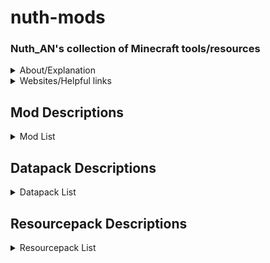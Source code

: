 # nuth-mods

### Nuth_AN's collection of Minecraft tools/resources

<details><summary>About/Explanation</summary>

### For the clueless

Client side means they will work on vanilla (unmodded) servers and are specific to your computer.

Server side means they have to be installed on the server and the client to function.

**Mods** are modifications, these are all using the Fabric mod loader. Mods can be client OR server side. Each one will specify. File path: .minecraft\mods

**Resourcepacks** are alternative textures applied to objects in the game. These are all client side, so only you will see these changes, and they will work on other servers. File path: .minecraft\resourcepacks

**Datapacks** are only server side and are world specific. File path:.minecraft\saves\worldname\datapacks

Items with a star (★) next to them are things I highly recommend

Items with a bell (🔔) next to them are things I use on nuthSMP

### Miscellaneous 

**Shaderpacks** are shaderpacks. I use only one really. Loaded with Iris mod

**Options** is my options I use

**Schematics** are my commonly used schematics for the Litematica mod

</details>

<details><summary>Websites/Helpful links</summary>

- [seedMap](<https://www.chunkbase.com/apps/seed-map>)
  - Enter the seed and version and locate map features and points of interest in your world

- [bannerDesign](<https://www.gamergeeks.net/apps/minecraft/banner-maker>)
  - Test banner designs and figure out how to make them

- [fireworkDesign](<https://minecraft.tools/en/firework.php>)
  - Test firework designs and figure out how to make them

- [modelTemplates](<https://www.plotz.co.uk/>)
  - Generate custom spheres, ellipsoids, ellipses and more

- [enchantOrder](<https://iamcal.github.io/enchant-order/>)
  - Find the optimal enchantment order for your tools for levels or work order cost reduction

- [trimDesign](<https://armortrims.com/>)
  - Test trim designs and figure out how/where to make/find them

- [vanillaTweaks](<https://vanillatweaks.net/>)
  - Resourcepacks and datapacks

- [skinEditor](<https://www.minecraftskins.com/skin-editor/>)
  - Edit skins or make your own

- [wiki](<https://minecraft.wiki/>)
  - Minecraft Wiki

![villager trades cheat sheet](/misc/villagerTrades.png)

![piglin bartering cheat sheet](/misc/barter.png)

</details>

## **Mod Descriptions**

<details>
<summary>Mod List</summary>

### IMPORTANT 

If you're installing any of these mods, it is recommended to install clothConfig, fabricAPI, fabricLanguageKotlin, maLiLib, modMenu, and yetAnotherConfigLib. These are required by most of these mods and aren't listed as dependencies.

## [Modrinth Collection](<https://modrinth.com/collection/Da5NsVQ4>)

## [CurseForge Collection](<https://legacy.curseforge.com/members/nuth_an/favorites>)


- [advancementInfo](<https://www.curseforge.com/minecraft/mc-mods/advancementinfo/files/all?page=1&pageSize=20&gameVersionTypeId=4>)
  - Tells the user what they need to do to accomplish an advancement
    - Client

- [architectury (library)](<https://modrinth.com/mod/architectury-api/versions?l=fabric>)
  - Required for heyWiki

- [axiom](<https://modrinth.com/mod/axiom/versions>)
  - Building mod for creative building
    - Client or server

- [balm (library)](<https://modrinth.com/mod/balm/versions?l=fabric>)
  - Required for kleeSlabs
  - Client and server

- [betterBeaconPlacement](<https://www.curseforge.com/minecraft/mc-mods/better-beacon-placement/files/all?page=1&pageSize=20&gameVersionTypeId=4>)
  - Places down the base of the beacon by right clicking on a beacon with the mineral block in your hand. Also can break all the blocks by breaking the beacon. Huge time saver, but pretty cheaty
    - Requires collective (library)
    - Client

- ★[betterF3](<https://www.curseforge.com/minecraft/mc-mods/betterf3/files/all?page=1&pageSize=20&gameVersionTypeId=4>)
  - Improves F3 menu by color coding (highly customizable)
    - Client

- ★[betterStats](<https://www.curseforge.com/minecraft/mc-mods/better-stats/files/all?page=1&pageSize=20&gameVersionTypeId=4>)
  - Makes the statistics screen look much prettier
    - Client or server

- [boatHUD](<https://www.curseforge.com/minecraft/mc-mods/boathud/files/all?page=1&pageSize=20&gameVersionTypeId=4>)
  - Adds a cool little HUD when riding a boat. Includes speed, gs experienced, and angle
    - Client

- [calcMod](<https://modrinth.com/mod/calcmod/versions?l=fabric>)
  - Little calculator to calculate things such as amount of blocks needed for recipes, nether coords, etc.
    - Client or server

- 🔔[carpetExtra](<https://www.curseforge.com/minecraft/mc-mods/carpet-extra/files/all?page=1&pageSize=20&gameVersionTypeId=4>)
  - Adds some more cool carpet features
    - Requires carpet
    - Server

- 🔔[carpetTIS](<https://www.curseforge.com/minecraft/mc-mods/carpet-tis-addition/files/all?page=1&pageSize=20>)
  - More carpet additions, notably large barrels
    - Requires carpet
    - Server

- [chatHeads](<https://modrinth.com/mod/chat-heads/versions?l=fabric>)
  - Adds a little image of the users skin next to chat messages
    - Client

- [citResewn (library)](<https://modrinth.com/mod/cit-resewn/versions>)
  - Required by a resource pack
  - Client

- ★🔔[clothConfig (library)](<https://modrinth.com/mod/cloth-config/versions?l=fabric>)
  - Required by a lot of mods
  - Client and server

- ★🔔[clumps (performance)](<https://www.curseforge.com/minecraft/mc-mods/clumps/files/all?page=1&pageSize=20&gameVersionTypeId=4>)
  - Greatly decreases lag by clumping xp orbs together
    - Server

- [collective (library)](<https://www.curseforge.com/minecraft/mc-mods/collective/files/all?page=1&pageSize=20&gameVersionTypeId=4>)
  - Required by betterBeaconPlacement
  - Client and server

- ★[continuity](<https://www.curseforge.com/minecraft/mc-mods/continuity/files/all?page=1&pageSize=20&gameVersionTypeId=4>)
  - Adds connected textures similar to OptiFine
    - Requires indium IF sodium is installed
    - Client

- [controlling](<https://modrinth.com/mod/controlling/versions?l=fabric>)
  - Adds a search bar in the keybinds menu to help find conflicts
    - Requires searchables (library)
    - Client

- [darkLoadingScreen](<https://www.curseforge.com/minecraft/mc-mods/dark-loading-screen/files/all?page=1&pageSize=20&gameVersionTypeId=4>)
  - Makes the loading screen dark mode
    - Client

- [easierCrafting](<https://www.curseforge.com/minecraft/mc-mods/easiercrafting/files/all?page=1&pageSize=20&gameVersionTypeId=4>)
  - Enables instant crafting without having to drag items to and fro
    - Client

- [eatingAnimation](<https://www.curseforge.com/minecraft/mc-mods/eating-animation-fabric/files/all?page=1&pageSize=20&gameVersionTypeId=4>)
  - Adds cool eating animations for most foods (sadly none for golden carrots)
    - Client

- ★[enhancedBlockEntities](<https://modrinth.com/mod/ebe/versions?l=fabric>)
  - Reduces a ton of lag by reducing block entity lag. Godsend
    - Client

- 🔔[essential](<https://modrinth.com/mod/essential/versions?l=fabric>)
  - Adds some useless cosmetics and allows hosting worlds for multiplayer with friends
    - Client

- ★🔔[fabricAPI (library)](<https://www.curseforge.com/minecraft/mc-mods/fabric-api/files/all?page=1&pageSize=20&gameVersionTypeId=4>)
  - Required by most mods
  - Client and server

- ★🔔[carpet](<https://www.curseforge.com/minecraft/mc-mods/carpet/files/all?page=1&pageSize=20&gameVersionTypeId=4>)
  - Adds a ton of cool technical features. A tonnnnnn
    - Required by carpetExtras and carpetTIS
    - Server

- ★🔔[fabricLanguageKotlin (library)](<https://www.curseforge.com/minecraft/mc-mods/fabric-language-kotlin/files/all?page=1&pageSize=20&gameVersionTypeId=4>)
  - Required by a lot of mods
  - Client or server

- ★[heyWiki](<https://modrinth.com/mod/hey-wiki/versions?l=fabric>)
  - Links you the wiki page to what you need with a simple command
    - Client

- [immediatelyFast](<https://modrinth.com/mod/immediatelyfast/versions?l=fabric>)
  - Optimizes immediate mode rendering (performance)
    - Client

- ★🔔[indium (performance)](<https://www.curseforge.com/minecraft/mc-mods/indium/files/all?page=1&pageSize=20&gameVersionTypeId=4>)
  - Sodium addon that improves rendering API
    - Requires sodium
    - Client

- [inventoryHUD](<https://www.curseforge.com/minecraft/mc-mods/inventory-hud-forge/files/all?page=1&pageSize=20&gameVersionTypeId=4>)
  - Adds some neat little HUDs. Highly customizable
    - Client

- ★[iris](<https://www.curseforge.com/minecraft/mc-mods/irisshaders/files/all?page=1&pageSize=20&gameVersionTypeId=4>)
  - Best shader loader in existence
    - Client

- ★[itemScroller](<https://www.curseforge.com/minecraft/mc-mods/item-scroller/files/all?page=1&pageSize=20>)
  - Amazing mod that makes it way easier to move items around in the inventory
    - Client

- 🔔[kleeSlabs](<https://modrinth.com/mod/kleeslabs/versions?l=fabric>)
  - Allows just breaking the top or bottom slab in a double slab
    - Requires balm (library)
    - Server

- ★[lambDynamicLights](<https://modrinth.com/mod/lambdynamiclights/versions?l=fabric>)
  - Adds dynamic lights. Ex: holding a torch actually gives off light
    - Client

- ★[litematica](<https://www.curseforge.com/minecraft/mc-mods/litematica/files/all?page=1&pageSize=20&gameVersionTypeId=4>)
  - Building mod to creat ghost outlines of your builds for easier building process in survival
    - Client

- ★🔔[lithium (performance)](<https://modrinth.com/mod/lithium/versions?l=fabric>)
  - Great optimization addon for fabric. Reduces tons of lag
    - Client

- ★🔔[maLiLib (library)](<https://www.curseforge.com/minecraft/mc-mods/malilib/files/all?page=1&pageSize=20&gameVersionTypeId=4>)
  - Required by a lot of my favorite mods
  - Client

- ★[miniHUD](<https://www.curseforge.com/minecraft/mc-mods/minihud/files/all?page=1&pageSize=20&gameVersionTypeId=4>)
  - Fantastic mod that adds a little HUD that can display whatever you want it to. Also implements some useful renderers. Highly customizable
    - Client

- [modernFix](<https://modrinth.com/mod/modernfix/versions?l=fabric>)
  - Performance mod
    - Client or server

- ★🔔[modMenu](<https://modrinth.com/mod/modmenu/versions?l=fabric>)
  - Adds a mod menu to help organize and configure mods in game
    - Required by a lot of mods
    - Client

- [moreCulling](<https://modrinth.com/mod/moreculling/versions?l=fabric>)
  - Adds more culling to the game (stops rendering things when you're not looking at them)
    - Client

- 🔔[noExpensive](<https://modrinth.com/mod/noexpensive/versions>)
  - Removes the "Too Expensive!" restriction with anvils
    - Client and server

- ★[noResourcePackWarnings](<https://modrinth.com/mod/no-resource-pack-warnings/versions>)
  - Removes the warning that a resource pack is from an older version
    - Client

- ★🔔[reesesSodiumOptions](<https://modrinth.com/mod/reeses-sodium-options/versions?l=fabric>)
  - Improves the GUI of the sodium mod's options
    - Requires sodium
    - Client

- [searchables (library)](<https://modrinth.com/mod/searchables/versions?l=fabric>)
  - Required by controlling
  - Client

- ★🔔[shulkerPlus](<https://www.curseforge.com/minecraft/mc-mods/shulker/files/all?page=1&pageSize=20&gameVersionTypeId=4>)
  - Allows you to label shulker boxes with an item. Great for organization
    - Client and server

- ★🔔[sodiumExtra (performance)](https://modrinth.com/mod/sodium-extra/versions?l=fabric>)
  - Adds some more features to sodium
    - Requires sodium

- ★🔔[sodium (performance)](<https://modrinth.com/mod/sodium/versions?l=fabric>)
  - The goat of performance mods
    - Required by indium and sodiumExtra and reesesSodiumOptions
    - Client

- ★[stendhal](<https://www.curseforge.com/minecraft/mc-mods/stendhal/files/all?page=1&pageSize=20>)
  - Adds the whole unicode library in the game GUI, allowing for symbols in signs, chat, etc.
    - Client

- [tweakermore](<https://www.curseforge.com/minecraft/mc-mods/tweakermore/files/all?page=1&pageSize=20&gameVersionTypeId=4>)
  - Adds some more tweakeroo features. I forgot what features, but they're probably cool
    - Client

- ★[tweakeroo](<https://www.curseforge.com/minecraft/mc-mods/tweakeroo/files/all?page=1&pageSize=20>)
  - Allows for diagonal and offset block placement, orientation changes when placing, shulkerbox tooltips, freecam, and so much more. Highly customizable
  - IMPORTANT: some features can get you banned on some servers (ex: clicking scripts, freecam). Check with your server admin
    - Client for some features, client and server for others (see previous bullet point)

- [visuality](<https://www.curseforge.com/minecraft/mc-mods/visuality>)
  - Adds some aesthetic particles
    - Client

- 🔔[voiceChat](<https://modrinth.com/plugin/simple-voice-chat/versions?l=fabric>)
  - Adds a simple voice chat
    - Client and server

- ★[wiZoom](<https://www.curseforge.com/minecraft/mc-mods/wi-zoom/files/all?page=1&pageSize=20&gameVersionTypeId=4>)
  - My favorite zoom mod. It's just the zoom from the Wurst hack client (which I've never used)
    - Client

- [yeetusExperimentus](<https://modrinth.com/mod/yeetus-experimentus/versions?l=fabric>)
  - Removes the experimental settings popup (performance enhancer)
    - Client

</details>

## **Datapack Descriptions**

<details>
<summary>Datapack List</summary>

- 🔔allMobHeads
  - Adds mob heads and player heads

- ★🔔antiGriefs
  - Stops endermen from picking up blocks and stops ghasts from breaking blocks

- 🔔armoredElytra
  - Drop an elytra and chestplate on an anvil to combine them

- ★🔔doubleShulkerShells
  - Shulkers always drop two shulker shells upon death

- ★🔔fastLeafDecay
  - Makes leaves decay very quickly

- 🔔[vanillaTweaks](<https://vanillatweaks.net/picker/datapacks/>)
  - Allows for redying of stuff, dying sandstone to red sandstone, adds a bunch of shapeless recipes, makes blackstone function the same as cobble for recipes, you can make black dye from coal and charcoal, you can smelt rotten flesh into leather, unpack ice, unpack netherwart blocks, unpack wool into string, trapdoor recipe yields 12 instead of 2, stair recipe yields 8 instead of 4, and wood recipe yields 4 instead of 3
  - Go select your own at the vanilla tweaks website


</details>

## **Resourcepack Descriptions**

<details>

<summary>Resourcepack List</summary>

- cowTotem
  - A little texture I made that turns the totem of undying into a cute little cow

- nuthPaintings
  - I replaced all the paintings with my favorite funny images

- ★[redstoneTweaks](<https://modrinth.com/resourcepack/redstone-tweaks/versions>)
  - Extremely splendid pack that makes redstone components much easier to read and tell what direction they're facing, as well as much more

- betterEggs
  - Recolors eggs and turtle eggs

- colorfulCoral
  - Makes dead coral have a little hue of color in them

- consistentSigns
  - Makes hanging signs and normal signs be consistent

- livingDragon
  - Gives the dragon egg an animated texture like a heartbeat

- obsidianEnderChest
  - Retextures ender chest to resemble obsidian

- rainRevamp
  - Makes rain so much nicer and atmospheric

- ★springFlowers
  - Gets some variation in the flowers

- ★[vanillaTweaks](<https://vanillatweaks.net/picker/resource-packs/>)
  - See the .txt file for a list of all selected packs
  - Select your personal packs at the vanilla tweaks website
 
- timeToShweep
  - Changes phantoms' voices to be Bdubs saying "Time to shweep!"

</details>
